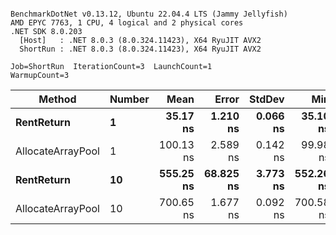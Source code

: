 ```

BenchmarkDotNet v0.13.12, Ubuntu 22.04.4 LTS (Jammy Jellyfish)
AMD EPYC 7763, 1 CPU, 4 logical and 2 physical cores
.NET SDK 8.0.203
  [Host]   : .NET 8.0.3 (8.0.324.11423), X64 RyuJIT AVX2
  ShortRun : .NET 8.0.3 (8.0.324.11423), X64 RyuJIT AVX2

Job=ShortRun  IterationCount=3  LaunchCount=1  
WarmupCount=3  

```
| Method            | Number | Mean      | Error     | StdDev   | Min       | Max       | Allocated |
|------------------ |------- |----------:|----------:|---------:|----------:|----------:|----------:|
| **RentReturn**        | **1**      |  **35.17 ns** |  **1.210 ns** | **0.066 ns** |  **35.10 ns** |  **35.23 ns** |         **-** |
| AllocateArrayPool | 1      | 100.13 ns |  2.589 ns | 0.142 ns |  99.98 ns | 100.26 ns |         - |
| **RentReturn**        | **10**     | **555.25 ns** | **68.825 ns** | **3.773 ns** | **552.26 ns** | **559.49 ns** |         **-** |
| AllocateArrayPool | 10     | 700.65 ns |  1.677 ns | 0.092 ns | 700.58 ns | 700.76 ns |         - |
